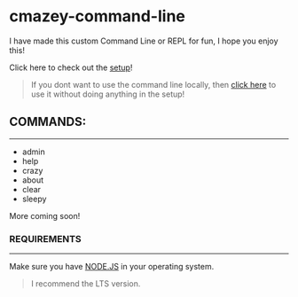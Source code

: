 # cmazey-command-line
I have made this custom Command Line or REPL for fun, I hope you enjoy this!

Click here to check out the [setup](https://github.com/cmazey/cmazey-command-line/tree/node/Cmd-REPL#---set-up---)!

> If you dont want to use the command line locally, then [click here](https://replit.com/@NotCmazey/cmazey-command-line#Cmd-REPL/command.js) to use it without doing anything in the setup!
## COMMANDS:
------------------
- admin
- help
- crazy
- about
- clear
- sleepy

More coming soon!

### REQUIREMENTS
------------------
Make sure you have [NODE.JS](https://nodejs.org/en/) in your operating system.
> I recommend the LTS version.


